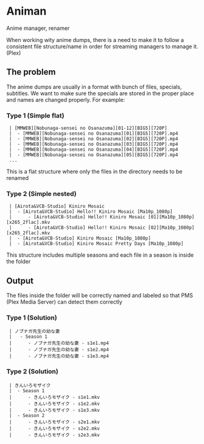 # Animan
Anime manager, renamer

When working wity anime dumps, there is a need to make it to follow a consistent file structure/name in order for streaming managers to manage it. (Plex)

## The problem
The anime dumps are usually in a format with bunch of files, specials, subtitles. We want to make sure the specials are stored in the proper place and names are changed properly. For example:

### Type 1 (Simple flat)
```
 | [MMWEB][Nobunaga-sensei no Osanazuma][01-12][BIG5][720P]
 |  - [MMWEB][Nobunaga-sensei no Osanazuma][01][BIG5][720P].mp4
 |  - [MMWEB][Nobunaga-sensei no Osanazuma][02][BIG5][720P].mp4
 |  - [MMWEB][Nobunaga-sensei no Osanazuma][03][BIG5][720P].mp4
 |  - [MMWEB][Nobunaga-sensei no Osanazuma][04][BIG5][720P].mp4
 |  - [MMWEB][Nobunaga-sensei no Osanazuma][05][BIG5][720P].mp4
 ...
```
This is a flat structure where only the files in the directory needs to be renamed

### Type 2 (Simple nested)
```
 | [Airota&VCB-Studio] Kiniro Mosaic
 |  - [Airota&VCB-Studio] Hello!! Kiniro Mosaic [Ma10p_1080p]
 |      - [Airota&VCB-Studio] Hello!! Kiniro Mosaic [01][Ma10p_1080p][x265_2flac].mkv
 |      - [Airota&VCB-Studio] Hello!! Kiniro Mosaic [02][Ma10p_1080p][x265_2flac].mkv
 |  - [Airota&VCB-Studio] Kiniro Mosaic [Ma10p_1080p]
 |  - [Airota&VCB-Studio] Kiniro Mosaic Pretty Days [Ma10p_1080p]
```
This structure includes multiple seasons and each file in a season is inside the folder

## Output
The files inside the folder will be correctly named and labeled so that
PMS (Plex Media Server) can detect them correctly

### Type 1 (Solution)
```
 | ノブナガ先生の幼な妻
 |   - Season 1
 |      - ノブナガ先生の幼な妻 - s1e1.mp4
 |      - ノブナガ先生の幼な妻 - s1e2.mp4
 |      - ノブナガ先生の幼な妻 - s1e3.mp4
```

### Type 2 (Solution)
```
 | きんいろモザイク
 |  - Season 1
 |      - きんいろモザイク - s1e1.mkv
 |      - きんいろモザイク - s1e2.mkv
 |      - きんいろモザイク - s1e3.mkv
 |  - Season 2
 |      - きんいろモザイク - s2e1.mkv
 |      - きんいろモザイク - s2e2.mkv
 |      - きんいろモザイク - s2e3.mkv
```
